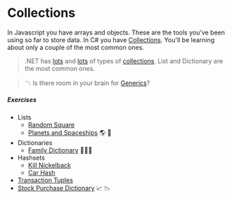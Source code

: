 # Collections

In Javascript you have arrays and objects. These are the tools you've been using so far to store data. In C# you have [Collections](https://github.com/nss-evening-cohort-8/bangazon-inc/blob/master/orientation/06_COLLECTIONS.md). You'll be learning about only a couple of the most common ones.

> .NET has [lots](https://github.com/nss-evening-cohort-8/bangazon-inc/blob/formatting/concepts/csharp-language/collections.md) and [lots](https://docs.microsoft.com/en-us/dotnet/api/system.collections.generic?view=netframework-4.7.1) of types of [collections](https://github.com/nss-evening-cohort-8/bangazon-inc/blob/master/orientation/02_FIRST_EXECUTABLE.md#c-collections). List and Dictionary are the most common ones.

> :part_alternation_mark: Is there room in your brain for [Generics](https://docs.microsoft.com/en-us/dotnet/csharp/programming-guide/generics/)?

##### Exercises

- Lists
	- [Random Square](https://github.com/nss-evening-cohort-8/bangazon-inc/blob/master/orientation/exercises/10_RANDOMSQUARED.md)
	- [Planets and Spaceships](https://github.com/nss-evening-cohort-8/bangazon-inc/blob/master/orientation/exercises/01_LISTS.md) :earth_americas: :rocket:
- Dictionaries
	- [Family Dictionary](https://github.com/nss-evening-cohort-8/bangazon-inc/blob/master/orientation/exercises/08_FAMILY_DICTIONARY.md) :family_woman_girl_boy:
- Hashsets
	- [Kill Nickelback](https://github.com/nss-evening-cohort-8/bangazon-inc/blob/master/orientation/exercises/09_KILL_NICKELBACK.md)
	- [Car Hash](https://github.com/nss-evening-cohort-8/bangazon-inc/blob/formatting/orientation/exercises/04_HASHSETS.md)
- [Transaction Tuples](https://github.com/nss-evening-cohort-8/bangazon-inc/blob/formatting/orientation/exercises/02_TUPLES.md)
- [Stock Purchase Dictionary](https://github.com/nss-evening-cohort-8/bangazon-inc/blob/master/orientation/exercises/03_DICTIONARIES.md) :chart_with_upwards_trend: :chart_with_downwards_trend:

